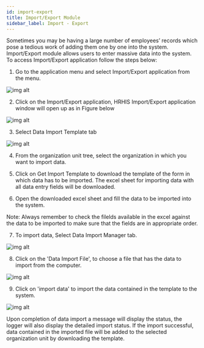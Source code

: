 ```yaml
---
id: import-export
title: Import/Export Module
sidebar_label: Import - Export
---
```


Sometimes you may be having a large number of employees’ records which pose a tedious work of adding them one by one into the system. Import/Export module allows users to enter massive data into the system. To access Import/Export application follow the steps below:

1. Go to the application menu and select Import/Export application from the menu.

![img alt](/images/SelectingImport_Export.png)

2. Click on the Import/Export application, HRHIS Import/Export application window will open up as in Figure below

![img alt](/images/Import_ExportPage.png)

3. Select Data Import Template tab

![img alt](/images/SelectingDataImportTemplate.png)

4. From the organization unit tree, select the organization in which you want to import data.

5. Click on Get Import Template to download the template of the form in which data has to be imported. The excel sheet for importing data with all data entry fields will be downloaded.

6. Open the downloaded excel sheet and fill the data to be imported into the system.

Note: Always remember to check the filelds available in the excel against the data to be imported to make sure that the fields are in appropriate order.

7. To import data, Select Data Import Manager tab.

![img alt](/images/SelectingDataImportManager.png)

8. Click on the 'Data Import File', to choose a file that has the data to import from the computer.

![img alt](/images/ChoosingDataImportFile.png)

9. Click on 'import data' to import the data contained in the template to the system.

![img alt](/images/ImportingData.png)

 Upon completion of data import a message will display the status, the logger will also display the detailed import status. If the import successful, data contained in the imported file will be added to the selected organization unit by downloading the template.
